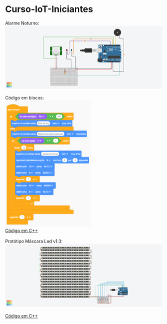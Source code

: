 # Curso-IoT-Iniciantes<br>
Alarme Noturno:<br>
<img src="Alarme_Noturno/Alarme_Noturno.png"><br>
<br>
Código em blocos:<br>
<img src="Alarme_Noturno/Alarme_Noturno_Blocos.png">
<br>
<a href="Alarme_Noturno/Alarme_noturno.ino">Código em C++</a><br>
<br>
Protótipo Máscara Led v1.0:<br>
<img src="Prototipo_Mascara_Led_v1/prototipo_de_mascara_led_v1.png"><br>
<br>
<a href="Prototipo_Mascara_Led_v1/prototipo_de_mascara_led_v1.ino">Código em C++</a><br>
